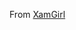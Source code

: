 From [XamGirl](https://xamgirl.com/transparent-navigation-bar-in-xamarin-forms/?fbclid=IwAR23T4rRIjD7B4JyuYHXmh8kCMsBoptWajH3jr_UbdVU2SNQMZEVEroq74Y)

